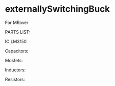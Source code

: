 # externallySwitchingBuck
For MRover


PARTS LIST:

IC LM3150

Capacitors:

Mosfets:

Inductors:

Resistors:
